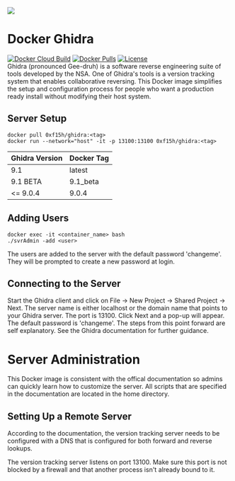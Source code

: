 ![](https://raw.githubusercontent.com/0xf15h/docker_ghidra/master/ghidra_logo.png)
# Docker Ghidra
[![Docker Cloud Build](https://img.shields.io/docker/cloud/build/0xf15h/ghidra.svg?style=popout)](https://hub.docker.com/r/0xf15h/ghidra) [![Docker Pulls](https://img.shields.io/docker/pulls/0xf15h/ghidra.svg?style=popout)](https://hub.docker.com/r/0xf15h/ghidra) [![License](https://img.shields.io/github/license/0xf15h/docker_ghidra.svg?style=popout)](https://hub.docker.com/r/0xf15h/ghidra)  
Ghidra (pronounced Gee-druh) is a software reverse engineering suite of tools developed by the NSA. One of Ghidra's tools is a version tracking system that enables collaborative reversing. This Docker image simplifies the setup and configuration process for people who want a production ready install without modifying their host system.

## Server Setup
```
docker pull 0xf15h/ghidra:<tag>
docker run --network="host" -it -p 13100:13100 0xf15h/ghidra:<tag>
```

| Ghidra Version | Docker Tag |
|----------------|------------|
| 9.1            | latest     |
| 9.1 BETA       | 9.1_beta   |
| <= 9.0.4       | 9.0.4      |

## Adding Users
```
docker exec -it <container_name> bash
./svrAdmin -add <user>
```
The users are added to the server with the default password 'changeme'. They will be prompted to create a new password at login.

## Connecting to the Server
Start the Ghidra client and click on File -> New Project -> Shared Project -> Next. The server name is either localhost or the domain name that points to your Ghidra server. The port is 13100. Click Next and a pop-up will appear. The default password is 'changeme'. The steps from this point forward are self explanatory. See the Ghidra documentation for further guidance.

# Server Administration
This Docker image is consistent with the offical documentation so admins can quickly learn how to customize the server. All scripts that are specified in the documentation are located in the home directory.

## Setting Up a Remote Server
According to the documentation, the version tracking server needs to be configured with a DNS that is configured for both forward and reverse lookups.

The version tracking server listens on port 13100. Make sure this port is not blocked by a firewall and that another process isn't already bound to it.
